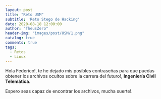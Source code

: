 ```yaml
---
layout: post
title: "Reto USM"
subtitle: 'Reto Stego de Hacking'
date: 2020-08-18 12:00:00
author: "TheusZero"
header-img: "images/post/USM/1.png"
catalog: true
comments: true
tags:
  - Retos
  - Linux
---
```


Hola Federico!, te he dejado mis posibles contraseñas para que puedas obtener los archivos ocultos sobre la carrera del futuro!, **Ingeniería Civil Telemática**. 

Espero seas capaz de encontrar los archivos, mucha suerte!.

